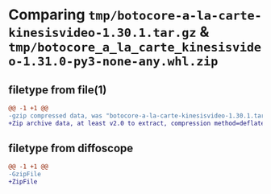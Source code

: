 # Comparing `tmp/botocore-a-la-carte-kinesisvideo-1.30.1.tar.gz` & `tmp/botocore_a_la_carte_kinesisvideo-1.31.0-py3-none-any.whl.zip`

## filetype from file(1)

```diff
@@ -1 +1 @@
-gzip compressed data, was "botocore-a-la-carte-kinesisvideo-1.30.1.tar", last modified: Thu Jul  6 01:45:12 2023, max compression
+Zip archive data, at least v2.0 to extract, compression method=deflate
```

## filetype from diffoscope

```diff
@@ -1 +1 @@
-GzipFile
+ZipFile
```

